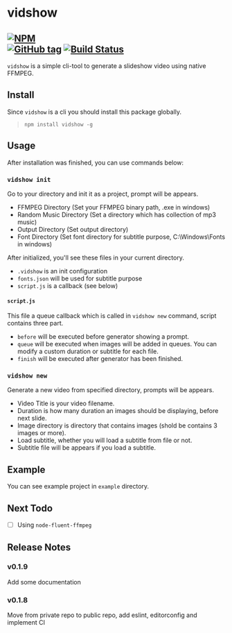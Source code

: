 # vidshow
[![NPM](https://nodei.co/npm/vidshow.png)](https://nodei.co/npm/vidshow/)  
[![GitHub tag](https://img.shields.io/github/tag/oknoorap/vidshow.svg)]() [![Build Status](https://travis-ci.org/oknoorap/vidshow.svg?branch=master)](https://travis-ci.org/oknoorap/vidshow) 
---
`vidshow` is a simple cli-tool to generate a slideshow video using native FFMPEG.

## Install
Since `vidshow` is a cli you should install this package globally.
> `npm install vidshow -g`

## Usage
After installation was finished, you can use commands below:

### `vidshow init`
Go to your directory and init it as a project, prompt will be appears.  
* FFMPEG Directory (Set your FFMPEG binary path, .exe in windows)
* Random Music Directory (Set a directory which has collection of mp3 music)
* Output Directory (Set output directory)
* Font Directory (Set font directory for subtitle purpose, C:\\Windows\\Fonts in windows)

After initialized, you'll see these files in your current directory.  
* `.vidshow` is an init configuration
* `fonts.json` will be used for subtitle purpose
* `script.js` is a callback (see below)

#### `script.js`
This file a queue callback which is called in `vidshow new` command, script contains three part.  
* `before` will be executed before generator showing a prompt.
* `queue` will be executed when images will be added in queues. You can modify a custom duration or subtitle for each file.
* `finish` will be executed after generator has been finished.

### `vidshow new`
Generate a new video from specified directory, prompts will be appears.  
* Video Title is your video filename.
* Duration is how many duration an images should be displaying, before next slide.
* Image directory is directory that contains images (shold be contains 3 images or more).
* Load subtitle, whether you will load a subtitle from file or not.
* Subtitle file will be appears if you load a subtitle.

## Example
You can see example project in `example` directory.

## Next Todo
* [ ] Using `node-fluent-ffmpeg`

## Release Notes
### v0.1.9
Add some documentation

### v0.1.8
Move from private repo to public repo, add eslint, editorconfig and implement CI
